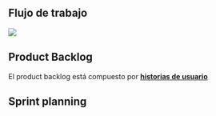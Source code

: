 ## Flujo de trabajo
<img src="https://scrumorg-website-prod.s3.amazonaws.com/drupal/inline-images/ScrumPoster.png">

## Product Backlog
El product backlog está compuesto por <a href="https://www.atlassian.com/es/agile/project-management/user-stories"><b>historias de usuario</b></a>

## Sprint planning
